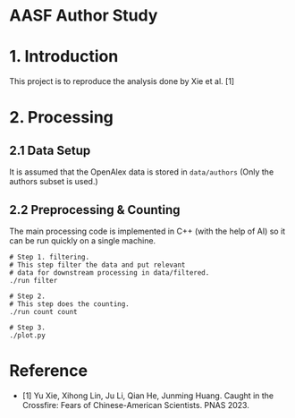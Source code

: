 AASF Author Study
=================

# 1. Introduction

This project is to reproduce the analysis done by Xie et al. [1]

# 2. Processing

## 2.1 Data Setup

It is assumed that the OpenAlex data is stored in `data/authors` (Only
the authors subset is used.)

## 2.2 Preprocessing & Counting

The main processing code is implemented in C++ (with the help of AI) so
it can be run quickly on a single machine.

```
# Step 1. filtering.
# This step filter the data and put relevant
# data for downstream processing in data/filtered.
./run filter

# Step 2.
# This step does the counting.
./run count count

# Step 3.
./plot.py
```

# Reference

- [1] Yu Xie, Xihong Lin, Ju Li, Qian He, Junming Huang. Caught in the Crossfire: Fears of Chinese-American Scientists. PNAS 2023.
